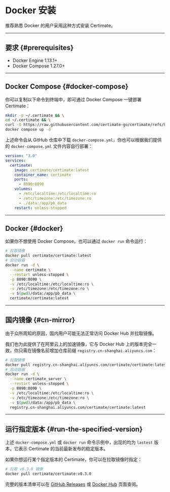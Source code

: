 ﻿# Docker 安装

推荐熟悉 Docker 的用户采用这种方式安装 Certimate。

---

## 要求 {#prerequisites}

- Docker Engine 1.13.1+
- Docker Compose 1.27.0+

---

## Docker Compose {#docker-compose}

你可以复制以下命令到终端中，即可通过 Docker Compose 一键部署 Certimate：

```bash
mkdir -p ~/.certimate && \
cd ~/.certimate && \
curl -O https://raw.githubusercontent.com/certimate-go/certimate/refs/heads/main/docker/docker-compose.yml && \
docker compose up -d
```

上述命令会从 GitHub 仓库中下载 `docker-compose.yml`，你也可以根据我们提供的 `docker-compose.yml` 文件内容自行部署：

```yaml showLineNumbers
version: "3.0"
services:
  certimate:
    image: certimate/certimate:latest
    container_name: certimate
    ports:
      - 8090:8090
    volumes:
      - /etc/localtime:/etc/localtime:ro
      - /etc/timezone:/etc/timezone:ro
      - ./data:/app/pb_data
    restart: unless-stopped
```

---

## Docker {#docker}

如果你不想使用 Docker Compose，也可以通过 `docker run` 命令运行：

```bash
# 拉取镜像
docker pull certimate/certimate:latest
# 启动容器
docker run -d \
  --name certimate \
  --restart unless-stopped \
  -p 8090:8090 \
  -v /etc/localtime:/etc/localtime:ro \
  -v /etc/timezone:/etc/timezone:ro \
  -v $(pwd)/data:/app/pb_data \
  certimate/certimate:latest
```

---

## 国内镜像 {#cn-mirror}

由于众所周知的原因，国内用户可能无法正常访问 Docker Hub 并拉取镜像。

我们也为此提供了在阿里云上的加速镜像，它与 Docker Hub 上的版本完全一致，你只需在镜像名前增加仓库前缀 `registry.cn-shanghai.aliyuncs.com`：

```bash
# 拉取镜像
docker pull registry.cn-shanghai.aliyuncs.com/certimate/certimate:latest
# 启动容器
docker run -d \
  --name certimate_server \
  --restart unless-stopped \
  -p 8090:8090 \
  -v /etc/localtime:/etc/localtime:ro \
  -v /etc/timezone:/etc/timezone:ro \
  -v $(pwd)/data:/app/pb_data \
  registry.cn-shanghai.aliyuncs.com/certimate/certimate:latest
```

---

## 运行指定版本 {#run-the-specified-version}

上述 `docker-compose.yml` 或 `docker run` 命令示例中，出现的均为 `lastest` 版本，它表示 Certimate 的当前最新发布的稳定版本。

如果你想运行某个指定版本的 Certimate，你可以在拉取镜像时指定：

```bash
# 拉取 v0.3.0 镜像
docker pull certimate/certimate:v0.3.0
```

完整的版本清单可以在 [GitHub Releases](https://github.com/certimate-go/certimate/releases) 或 [Docker Hub](https://hub.docker.com/r/certimate/certimate/tags) 页面查阅。
